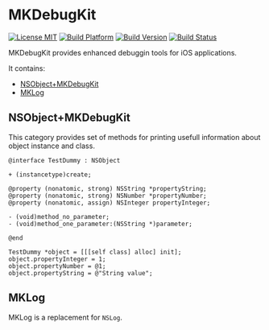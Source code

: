 # MKDebugKit

[![License MIT](https://go-shields.herokuapp.com/license-MIT-blue.png)](https://github.com/michalkonturek/MKDebugKit/blob/master/LICENSE)
[![Build Platform](https://cocoapod-badges.herokuapp.com/p/MKDebugKit/badge.png)](https://github.com/michalkonturek/MKDebugKit)
[![Build Version](https://cocoapod-badges.herokuapp.com/v/MKDebugKit/badge.png)](https://github.com/michalkonturek/MKDebugKit)
[![Build Status](https://travis-ci.org/michalkonturek/MKDebugKit.png?branch=master)](https://travis-ci.org/michalkonturek/MKDebugKit)

MKDebugKit provides enhanced debuggin tools for iOS applications.

It contains:

* [NSObject+MKDebugKit](#NSObject+MKDebugKit)
* [MKLog](#MKLog)


## NSObject+MKDebugKit

This category provides set of methods for printing usefull information about object instance and class.

```objc
@interface TestDummy : NSObject

+ (instancetype)create;

@property (nonatomic, strong) NSString *propertyString;
@property (nonatomic, strong) NSNumber *propertyNumber;
@property (nonatomic, assign) NSInteger propertyInteger;

- (void)method_no_parameter;
- (void)method_one_parameter:(NSString *)parameter;

@end
```


```objc
TestDummy *object = [[[self class] alloc] init];
object.propertyInteger = 1;
object.propertyNumber = @1;
object.propertyString = @"String value";
```


## MKLog

MKLog is a replacement for `NSLog`.

